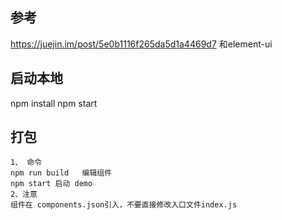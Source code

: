 ## 参考
 https://juejin.im/post/5e0b1116f265da5d1a4469d7
 和element-ui

## 启动本地
npm install
npm start

## 打包
    1、 命令
    npm run build   编辑组件
    npm start 启动 demo
    2、注意
    组件在 components.json引入，不要直接修改入口文件index.js

